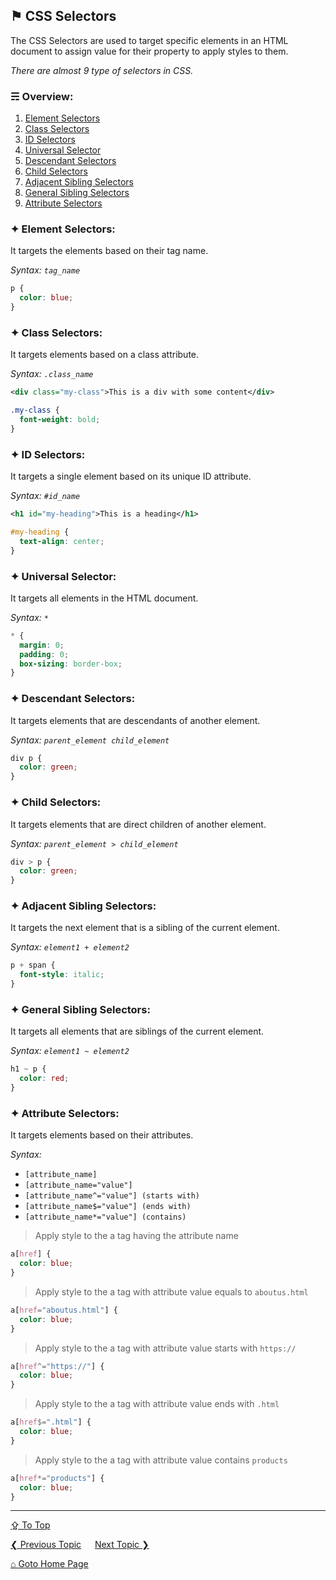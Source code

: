 ## &#9873; CSS Selectors
The CSS Selectors are used to target specific elements in an HTML document to assign value for their property to apply styles to them.

*There are almost 9 type of selectors in CSS.*

### &#9780; Overview:
1. [Element Selectors](#-element-selectors)
2. [Class Selectors](#-class-selectors)
3. [ID Selectors](#-id-selectors)
4. [Universal Selector](#-universal-selector)
5. [Descendant Selectors](#-descendant-selectors)
6. [Child Selectors](#-child-selectors)
7. [Adjacent Sibling Selectors](#-adjacent-sibling-selectors)
8. [General Sibling Selectors](#-general-sibling-selectors)
9. [Attribute Selectors](#-attribute-selectors)

### &#10022; Element Selectors:
It targets the elements based on their tag name.

*Syntax: `tag_name`*

```css
p {
  color: blue;
}
```

### &#10022; Class Selectors:
It targets elements based on a class attribute.

*Syntax: `.class_name`*

```xml
<div class="my-class">This is a div with some content</div>
```

```css
.my-class {
  font-weight: bold;
}
```

### &#10022; ID Selectors:

It targets a single element based on its unique ID attribute.

*Syntax: `#id_name`*

```xml
<h1 id="my-heading">This is a heading</h1>
```

```css
#my-heading {
  text-align: center;
}
```

### &#10022; Universal Selector:

It targets all elements in the HTML document.

*Syntax: `*`*

```css
* {
  margin: 0;
  padding: 0;
  box-sizing: border-box;
}
```

### &#10022; Descendant Selectors:
It targets elements that are descendants of another element.

*Syntax: `parent_element child_element`*

```css
div p {
  color: green;
}
```

### &#10022; Child Selectors:
It targets elements that are direct children of another element.

*Syntax: `parent_element > child_element`*

```css
div > p {
  color: green;
}
```

### &#10022; Adjacent Sibling Selectors:
It targets the next element that is a sibling of the current element.

*Syntax: `element1 + element2`*

```css
p + span {
  font-style: italic;
}
```

### &#10022; General Sibling Selectors:
It targets all elements that are siblings of the current element.

*Syntax: `element1 ~ element2`*

```css
h1 ~ p {
  color: red;
}
```

### &#10022; Attribute Selectors:
It targets elements based on their attributes.

*Syntax:* 
- `[attribute_name]`
- `[attribute_name="value"]`
- `[attribute_name^="value"] (starts with)`
- `[attribute_name$="value"] (ends with)`
- `[attribute_name*="value"] (contains)`

> Apply style to the a tag having the attribute name
```css
a[href] {
  color: blue;
}
```

> Apply style to the a tag with attribute value equals to `aboutus.html` 
```css
a[href="aboutus.html"] {
  color: blue;
}
```

> Apply style to the a tag with attribute value starts with `https://` 
```css
a[href^="https://"] {
  color: blue;
}
```

> Apply style to the a tag with attribute value ends with `.html` 
```css
a[href$=".html"] {
  color: blue;
}
```

> Apply style to the a tag with attribute value contains `products` 
```css
a[href*="products"] {
  color: blue;
}
```
---
[&#8682; To Top](#-css-selectors)

[&#10094; Previous Topic](../introduction.md) &emsp; [Next Topic &#10095;](./properties-and-values.md)

[&#8962; Goto Home Page](../README.md)
